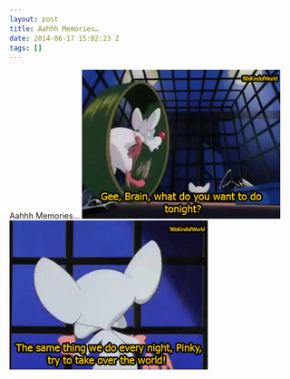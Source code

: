 ```yaml
---
layout: post
title: Aahhh Memories…
date: 2014-06-17 15:02:23 Z
tags: []
---
```

Aahhh Memories…
![](/media/2014/06/89061789952_0.gif)
![](/media/2014/06/89061789952_1.gif)
